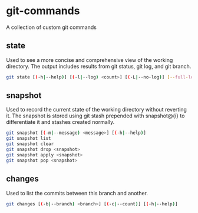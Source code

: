 # git-commands

A collection of custom git commands

## state

Used to see a more concise and comprehensive view of the working directory. The output includes results from git status, git log, and git branch.

```bash
git state [(-h|--help)] [(-l|--log) <count>] [(-L|--no-log)] [--full-log] [(-S|--no-status)] [(-B|--no-branches)] [(-T|--no-stashes)] [(-e|--show-empty)] [(-c|--color)]
```

## snapshot

Used to record the current state of the working directory without reverting it. The snapshot is stored using git stash prepended with snapshot@{i} to differentiate it and stashes created normally.

```bash
git snapshot [(-m|--message) <message>] [(-h|--help)]
git snapshot list
git snapshot clear
git snapshot drop <snapshot>
git snapshot apply <snapshot>
git snapshot pop <snapshot>
```

## changes

Used to list the commits between this branch and another.

```bash
git changes [(-b|--branch) <branch>] [(-c|--count)] [(-h|--help)]
```
